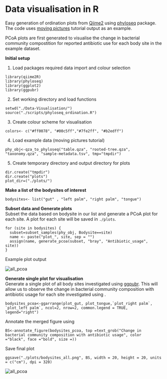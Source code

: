 
# Data visualisation in R 

Easy generation of ordination plots from [Qiime2](https://docs.qiime2.org/2020.2/tutorials/moving-pictures/) using [phyloseq](https://github.com/joey711/phyloseq) package. The code uses [moving pictures](https://docs.qiime2.org/2020.2/tutorials/moving-pictures/) tutorial output as an example. 

PCoA plots are first generated to visualise the change in bacterial community compostition for reported antibiotic use for each body site in the example dataset. 

**Initial setup**

1. Load packages required data import and colour selection
```
library(qiime2R)
library(phyloseq)
library(ggplot2)
library(ggpubr)
```

2.  Set working directory and load functions
```
setwd("./Data-Visualisation/")
source("./scripts/phyloseq_ordination.R")
```
3. Create colour scheme for visualisation 
```
colors<- c("#ff0078", "#00c5ff","#7fe2ff", "#b2edff")
```
4. Load example data (moving pictures tutorial)
```
phy_obj<-qza_to_phyloseq("table.qza", "rooted-tree.qza", "taxonomy.qza", "sample-metadata.tsv", tmp="tmpdir")
```

5. Create temporary directory and output directory for plots

```
dir.create("tmpdir")
dir.create("plots")
plot_dir=("./plots/")
```

**Make a list of the bodysites of interest** </br>

```
bodysites<- list("gut" , "left palm", "right palm", "tongue")
````

**Subset data and Generate plots**  </br>
Subset the data based on bodysite in our list and generate a PCoA plot for each site. A plot for each site will be saved in `./plots`. </br>

```
for (site in bodysites) {
  subset=subset_samples(phy_obj, Bodysite==site)
  name <- paste("plot_", site, sep = "")
  assign(name, generate_pcoa(subset, "bray", "Antibiotic_usage", site))
}
```

Example plot output

![all_pcoa](./plots/gut-bray-Antibiotic_usage.pcoa.png)


**Generate single plot for visualisation** </br>
Generate a single plot of all body sites investigated using [ggpubr](https://www.google.com/search?q=ggpubr&oq=ggpubr+&aqs=chrome..69i57j69i59l2j0l2j69i60l3.7908j0j7&sourceid=chrome&ie=UTF-8). This will allow us to observe the change in bacterial community composition with antibiotic usage for each site investigated using .

```
bodysites_pcoa<-ggarrange(plot_gut, plot_tongue,`plot_right palm`, `plot_left palm`, ncol=2, nrow=2, common.legend = TRUE, legend="right")
```

Annotate the merged figure using 
```
BS<-annotate_figure(bodysites_pcoa, top =text_grob("Change in bacterial community composition with antibiotic usage", color ="black", face ="bold", size =))
```

Save final plot
```
ggsave("./plots/bodysites_all.png", BS, width = 20, height = 20, units = c("cm"), dpi = 320)
```
![all_pcoa](./plots/bodysites_all.png)
